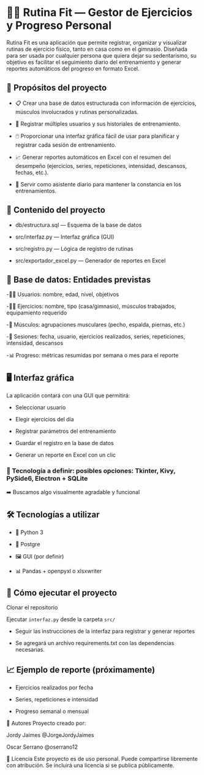 # 🏋️‍♂️ Rutina Fit — Gestor de Ejercicios y Progreso Personal

Rutina Fit es una aplicación que permite registrar, organizar y visualizar rutinas de ejercicio físico, tanto en casa como en el gimnasio. Diseñada para ser usada por cualquier persona que quiera dejar su sedentarismo, 
su objetivo es facilitar el seguimiento diario del entrenamiento y generar reportes automáticos del progreso en formato Excel.

## 🎯 Propósitos del proyecto
- 📋 Crear una base de datos estructurada con información de ejercicios, músculos involucrados y rutinas personalizadas.

- 👤 Registrar múltiples usuarios y sus historiales de entrenamiento.

- 🖱️ Proporcionar una interfaz gráfica fácil de usar para planificar y registrar cada sesión de entrenamiento.

- 📈 Generar reportes automáticos en Excel con el resumen del desempeño (ejercicios, series, repeticiones, intensidad, descansos, fechas, etc.).

- 🧠 Servir como asistente diario para mantener la constancia en los entrenamientos.

## 📂 Contenido del proyecto

- db/estructura.sql — Esquema de la base de datos

- src/interfaz.py — Interfaz gráfica (GUI)

- src/registro.py — Lógica de registro de rutinas

- src/exportador_excel.py — Generador de reportes en Excel

## 🧩 Base de datos: Entidades previstas
-🧍‍♂️ Usuarios: nombre, edad, nivel, objetivos

-🏋️‍♀️ Ejercicios: nombre, tipo (casa/gimnasio), músculos trabajados, equipamiento requerido

-💪 Músculos: agrupaciones musculares (pecho, espalda, piernas, etc.)

-📅 Sesiones: fecha, usuario, ejercicios realizados, series, repeticiones, intensidad, descansos

-📊 Progreso: métricas resumidas por semana o mes para el reporte

## 🖥️ Interfaz gráfica
La aplicación contará con una GUI que permitirá:

- Seleccionar usuario

- Elegir ejercicios del día

- Registrar parámetros del entrenamiento

- Guardar el registro en la base de datos

- Generar un reporte en Excel con un clic

### 🚧 Tecnología a definir: posibles opciones: Tkinter, Kivy, PySide6, Electron + SQLite
➡️ Buscamos algo visualmente agradable y funcional

## 🛠️ Tecnologías a utilizar
- 🐍 Python 3

- :elephant: Postgre

- 🖼️ GUI (por definir)

- 📊 Pandas + openpyxl o xlsxwriter

## 🚀 Cómo ejecutar el proyecto

Clonar el repositorio

Ejecutar `interfaz.py` desde la carpeta `src/`

- Seguir las instrucciones de la interfaz para registrar y generar reportes

- Se agregará un archivo requirements.txt con las dependencias necesarias.

## 📈 Ejemplo de reporte (próximamente)
- Ejercicios realizados por fecha

- Series, repeticiones e intensidad

- Progreso semanal o mensual

👥 Autores
Proyecto creado por:

Jordy Jaimes @JorgeJordyJaimes

Oscar Serrano @oserrano12

📄 Licencia
Este proyecto es de uso personal. Puede compartirse libremente con atribución. Se incluirá una licencia si se publica públicamente.
